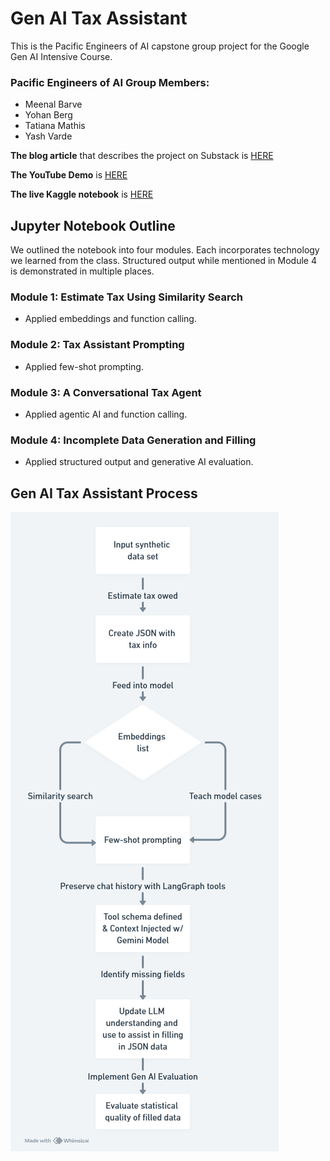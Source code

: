 # Gen AI Tax Assistant
This is the Pacific Engineers of AI capstone group project for the Google Gen AI Intensive Course.

### Pacific Engineers of AI Group Members: 
- Meenal Barve
- Yohan Berg
- Tatiana Mathis
- Yash Varde

**The blog article** that describes the project on Substack is [HERE](https://tatianamathis.substack.com/p/building-a-generative-ai-tax-estimator)

**The YouTube Demo** is [HERE](https://youtu.be/kgPqMJEbNrQ)

**The live Kaggle notebook** is [HERE](https://www.kaggle.com/code/mindfultatiana/genaitaxassistant)

## Jupyter Notebook Outline
We outlined the notebook into four modules. Each incorporates technology we learned from the class. Structured output while mentioned in Module 4 is demonstrated in multiple places.

### Module 1: Estimate Tax Using Similarity Search
- Applied embeddings and function calling.

### Module 2: Tax Assistant Prompting
- Applied few-shot prompting.

### Module 3: A Conversational Tax Agent
- Applied agentic AI and function calling.

### Module 4: Incomplete Data Generation and Filling
- Applied structured output and generative AI evaluation.

## Gen AI Tax Assistant Process
![Gen AI Tax Assistant Flow Chart](<Gen AI Tax Assistant-1.png>)